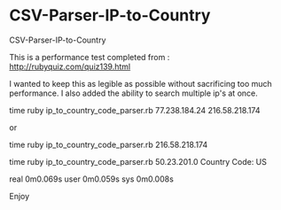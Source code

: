 # CSV-Parser-IP-to-Country
CSV-Parser-IP-to-Country

This is a performance test completed from : http://rubyquiz.com/quiz139.html

I wanted to keep this as legible as possible without sacrificing too much performance. I also added the ability to search multiple ip's at once.

time ruby ip_to_country_code_parser.rb 77.238.184.24 216.58.218.174

or 

time ruby ip_to_country_code_parser.rb 216.58.218.174

time ruby ip_to_country_code_parser.rb 50.23.201.0
Country Code: US

real	0m0.069s
user	0m0.059s
sys	0m0.008s


Enjoy

